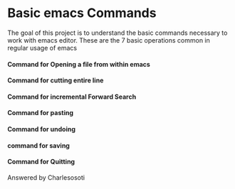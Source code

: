 # Basic emacs Commands

The goal of this project is to understand the basic commands necessary to work with emacs editor. These are the 7 basic operations common in regular usage of emacs
 
#### Command for Opening a file from within emacs
#### Command for cutting entire line
#### Command for incremental Forward Search
#### Command for pasting
#### Command for undoing
#### command for saving
#### Command for Quitting

Answered by Charlesosoti